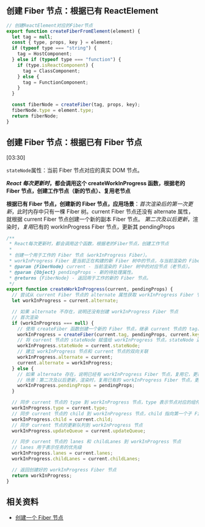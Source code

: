 ## 创建 Fiber 节点：根据已有 ReactElement

```js
// 创建ReactElement对应的Fiber节点
export function createFiberFromElement(element) {
  let tag = null;
  const { type, props, key } = element;
  if (typeof type === "string") {
    tag = HostComponent;
  } else if (typeof type === "function") {
    if (type.isReactComponent) {
      tag = ClassComponent;
    } else {
      tag = FunctionComponent;
    }
  }

  const fiberNode = createFiber(tag, props, key);
  fiberNode.type = element.type;
  return fiberNode;
}
```

## 创建 Fiber 节点：根据已有 Fiber 节点

[03:30]

`stateNode`属性：当前 Fiber 节点对应的真实 DOM 节点。

**_React 每次更新时_，都会调用这个 createWorkInProgress 函数，根据老的 Fiber 节点，创建工作节点（新的节点）、复用老节点**

**根据已有 Fiber 节点，创建新的 Fiber 节点，应用场景**：_首次渲染后的第一次更新_，此时内存中只有一棵 Fiber 树。current Fiber 节点还没有 alternate 属性，就根据 current Fiber 节点创建一个新的副本 Fiber 节点。
_第二次及以后更新_，渲染时，*复用*已有的 workInProgress Fiber 节点，更新其 pendingProps

```js
/**
 * React每次更新时，都会调用这个函数，根据老的Fiber节点，创建工作节点
 *
 * 创建一个用于工作的 Fiber 节点（workInProgress Fiber）。
 * workInProgress Fiber 是当前正在构建的新 Fiber 树中的节点，与当前渲染的 Fiber 树（current Fiber 树）相对应。
 * @param {FiberNode} current - 当前渲染的 Fiber 树中的对应节点（老节点）。
 * @param {Object} pendingProps - 新的待处理属性。
 * @returns {FiberNode} - 返回用于工作的新的 Fiber 节点。
 */
export function createWorkInProgress(current, pendingProps) {
  // 尝试从 current Fiber 节点的 alternate 属性获取 workInProgress Fiber 节点
  let workInProgress = current.alternate;

  // 如果 alternate 不存在，说明还没有创建 workInProgress Fiber 节点
  // 首次渲染
  if (workInProgress === null) {
    // 使用 createFiber 函数创建一个新的 Fiber 节点，继承 current 节点的 tag、key 和新的 pendingProps
    workInProgress = createFiber(current.tag, pendingProps, current.key);
    // 将 current 节点的 stateNode 赋值给 workInProgress 节点，stateNode 通常存储 DOM 节点或组件实例
    workInProgress.stateNode = current.stateNode;
    // 建立 workInProgress 节点和 current 节点的双向关联
    workInProgress.alternate = current;
    current.alternate = workInProgress;
  } else {
    // 如果 alternate 存在，说明已经有 workInProgress Fiber 节点，复用它，更新其 pendingProps
    // 场景：第二次及以后更新，渲染时，复用已有的 workInProgress Fiber 节点，更新其 pendingProps
    workInProgress.pendingProps = pendingProps;
  }

  // 同步 current 节点的 type 到 workInProgress 节点，type 表示节点对应的组件类型或 DOM 标签名
  workInProgress.type = current.type;
  // 同步 current 节点的 child 到 workInProgress 节点，child 指向第一个子 Fiber 节点
  workInProgress.child = current.child;
  // 同步 current 节点的更新队列到 workInProgress 节点
  workInProgress.updateQueue = current.updateQueue;

  // 同步 current 节点的 lanes 和 childLanes 到 workInProgress 节点
  // lanes 用于表示任务的优先级
  workInProgress.lanes = current.lanes;
  workInProgress.childLanes = current.childLanes;

  // 返回创建好的 workInProgress Fiber 节点
  return workInProgress;
}
```

## 相关资料

- [创建一个 Fiber 节点](https://www.bilibili.com/video/BV1C9gDeNEzF/?share_source=copy_web&vd_source=9c1e19a73fa7bd23bb37aa8d7467d862)
